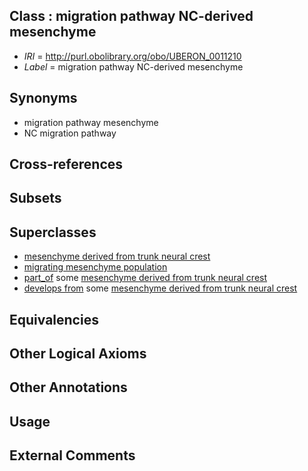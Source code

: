 
## Class : migration pathway NC-derived mesenchyme

 * *IRI* = http://purl.obolibrary.org/obo/UBERON_0011210
 * *Label* = migration pathway NC-derived mesenchyme

## Synonyms

 * migration pathway mesenchyme
 * NC migration pathway

## Cross-references


## Subsets


## Superclasses

 * [mesenchyme derived from trunk neural crest](../../UBERON/14/UBERON_0007214.md)
 * [migrating mesenchyme population](../../UBERON/30/UBERON_0007530.md)
 * [part_of](../../BFO/50/BFO_0000050.md) some [mesenchyme derived from trunk neural crest](../../UBERON/14/UBERON_0007214.md)
 * [develops from](../../RO/02/RO_0002202.md) some [mesenchyme derived from trunk neural crest](../../UBERON/14/UBERON_0007214.md)

## Equivalencies


## Other Logical Axioms


## Other Annotations


## Usage


## External Comments


